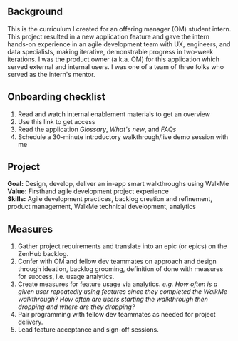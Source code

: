 ## Background

This is the curriculum I created for an offering manager (OM) student intern.  This project resulted in a new application feature and gave the intern hands-on experience in an agile development team with UX, engineers, and data specialists, making iterative, demonstrable progress in two-week iterations.  I was the product owner (a.k.a. OM) for this application which served external and internal users. I was one of a team of three folks who served as the intern's mentor.  

## Onboarding checklist 
1. Read and watch internal enablement materials to get an overview
1. Use this link to get access
1. Read the application *Glossary*, *What's new*, and *FAQs*
1. Schedule a 30-minute introductory walkthrough/live demo session with me

## Project 
**Goal:** Design, develop, deliver an in-app smart walkthroughs using WalkMe  
**Value:** Firsthand agile development project experience  
**Skills:** Agile development practices, backlog creation and refinement, product management, WalkMe technical development, analytics   

## Measures
1. Gather project requirements and translate into an epic (or epics) on the ZenHub backlog.
1. Confer with OM and fellow dev teammates on approach and design through ideation, backlog grooming, definition of done with measures for success, i.e. usage analytics.
1. Create measures for feature usage via analytics. *e.g. How often is a given user repeatedly using features since they completed the WalkMe walkthrough? How often are users starting the walkthrough then dropping and where are they dropping?*
1. Pair programming with fellow dev teammates as needed for project delivery.
1. Lead feature acceptance and sign-off sessions.
